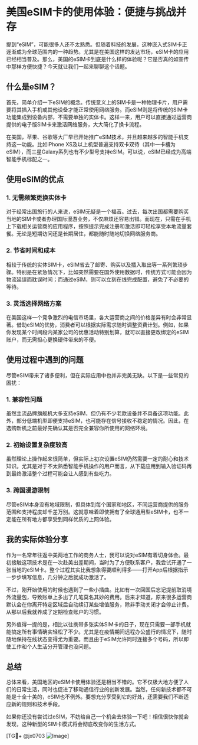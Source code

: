 # 美国eSIM卡的使用体验：便捷与挑战并存

提到“eSIM”，可能很多人还不太熟悉。但随着科技的发展，这种嵌入式SIM卡正逐渐成为全球范围内的一种趋势。尤其是在美国这样的发达市场，eSIM卡的应用已经相当普及。那么，美国的eSIM卡到底是什么样的体验呢？它是否真的如宣传中那样方便快捷？今天就让我们一起来聊聊这个话题。

## 什么是eSIM？

首先，简单介绍一下eSIM的概念。传统意义上的SIM卡是一种物理卡片，用户需要将其插入手机或其他设备才能正常使用网络服务。而eSIM则是将传统的SIM卡功能集成到设备内部，不需要单独的实体卡。这样一来，用户可以直接通过运营商提供的电子版SIM卡来激活网络服务，大大简化了换卡流程。

在美国，苹果、谷歌等大厂早已开始推广eSIM技术，并且越来越多的智能手机支持这一功能。比如iPhone XS及以上机型普遍支持双卡双待（其中一卡槽为eSIM），而三星Galaxy系列也有不少型号支持eSIM。可以说，eSIM已经成为高端智能手机标配之一。

## 使用eSIM的优点

### 1. **无需频繁更换实体卡**
   对于经常出国旅行的人来说，eSIM无疑是一个福音。过去，每次出国都需要购买当地的SIM卡或者办理国际漫游业务，不仅麻烦还容易出错。而现在，只需在手机上下载相关运营商的应用程序，按照提示完成注册和激活即可轻松享受本地流量套餐。无论是短期访问还是长期居住，都能随时随地切换网络服务商。

### 2. **节省时间和成本**
   相较于传统的实体SIM卡，eSIM省去了邮寄、购买以及插入取出等一系列繁琐步骤。特别是在紧急情况下，比如突然需要在国外使用数据时，传统方式可能会因为物流延误而耽误时间；而通过eSIM，则可以立刻在线完成配置，避免了不必要的等待。

### 3. **灵活选择网络方案**
   在美国这样一个竞争激烈的电信市场里，各大运营商之间的价格差异有时会非常显著。借助eSIM的优势，消费者可以根据实际需求随时调整资费计划。例如，如果你发现某个时间段内某家公司的优惠活动特别划算，就可以直接更改绑定的eSIM账户，而无需担心更换硬件带来的不便。

## 使用过程中遇到的问题

尽管eSIM带来了诸多便利，但在实际应用中也并非完美无缺。以下是一些常见的困扰：

### 1. **兼容性问题**
   虽然主流品牌旗舰机大多支持eSIM，但仍有不少老款设备并不具备这项功能。此外，部分低端机型即便支持eSIM，也可能存在信号接收不稳定的情况。因此，在选购新机之前最好先确认其是否完全兼容你所使用的网络环境。

### 2. **初始设置复杂度较高**
   虽然理论上操作起来很简单，但实际上初次设置eSIM仍然需要一定的耐心和技术知识。尤其是对于不太熟悉智能手机操作的用户而言，从下载应用到输入验证码再到最终激活整个过程可能会让人感到有些吃力。

### 3. **跨国漫游限制**
   尽管eSIM本身没有地域限制，但具体到每个国家和地区，不同运营商提供的服务范围和支持程度却千差万别。这就意味着即使拥有了全球通用型eSIM卡，也不一定能在所有地方都享受到同样优质的上网体验。

## 我的实际体验分享

作为一名常年往返中美两地工作的商务人士，我可以说对eSIM有着切身体会。最初接触这项技术是在一次赴美出差期间，当时为了方便联系客户，我尝试开通了一张当地的eSIM卡。整个过程其实比我想象得要顺利得多——打开App后根据指示一步步填写信息，几分钟之后就成功激活了。

不过，刚开始使用的时候也遇到了一些小插曲。比如有一次回国后忘记提前取消境外流量包，导致账单上多出了几笔莫名其妙的费用。后来才知道，原来很多运营商默认会在你离开特定区域后自动续订某些增值服务，除非手动关闭才会停止计费。从那以后我就养成了定期检查账户的习惯。

另外值得一提的是，相比以往携带多张实体SIM卡的日子，现在只需要一部手机就能搞定所有事情确实轻松了不少。尤其是在疫情期间远程办公盛行的情况下，随时随地保持在线状态变得尤为重要。而且由于eSIM允许同时连接多个号码，所以即使工作和个人生活分开管理也没问题。

## 总结

总体来看，美国地区的eSIM卡使用体验还是相当不错的。它不仅极大地方便了人们的日常生活，同时也促进了移动通信行业的创新发展。当然，任何新技术都不可能是十全十美的，eSIM也不例外。要想充分享受到它的好处，还需要我们不断适应新的规则和技术手段。

如果你还没有尝试过eSIM，不妨给自己一个机会去体验一下吧！相信很快你就会发现，这种新型的SIM卡模式将会彻底改变你的生活方式。

[TG💪+ @jx0703 ![Image](https://github.com/user-attachments/assets/dbca1d08-cadb-493c-b0ec-ad6f7a83f270)]